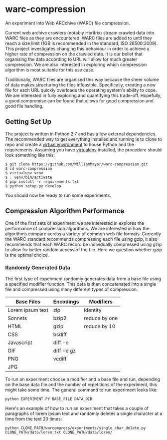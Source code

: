 # warc-compression

An experiment into Web ARCchive (WARC) file compression.

Current web archive crawlers (notably Heritrix) stream crawled data into WARC files as they are encountered. WARC files are added to until they reach a size limit (1GB is recommended in the standard; ISO 28500:2009). This project investigates changing this behaviour in order to achieve a higher rate of compression on the crawled data. It is our belief that organising the data according to URL will allow for much greater compression. We are also interested in exploring which compression algorithm is most suitable for this use case.

Traditionally, WARC files are organised this way because the sheer volume of data makes structuring the files infeasible. Specifically, creating a new file for each URL quickly overloads the operating system's ability to cope. We are interested in fully exploring and quantifying this trade-off. Hopefully, a good compromise can be found that allows for good compression and good file handling.

## Getting Set Up

The project is written in Python 2.7 and has a few external dependencies. The recommended way to get everything installed and running is to clone to repo and create a [virtual environment](https://pypi.python.org/pypi/virtualenv) to house Python and the requirements. Assuming you have [virtualenv](https://pypi.python.org/pypi/virtualenv) installed, the procedure should look something like this:

    $ git clone https://github.com/WilliamMayor/warc-compression.git
    $ cd warc-compression
    $ virtualenv venv
    $ . venv/bin/activate
    $ pip install -r requirements.txt
    $ python setup.py develop

You should now be ready to run some experiments.

## Compression Algorithm Performance

One of the first sets of experiment we are interested in explores the performance of compression algorithms. We are interested in how the algorithms compare across a variety of common web file formats. Currently the WARC standard recommends compressing each file using gzip, it also recommends that each WARC record be individually compressed using gzip to allow for better random access of the file. Here we question whether gzip is the optimal choice.

### Randomly Generated Data

The first type of experiment randomly generates data from a base file using a specified modifier function. This data is then concatenated into a single file and compressed using many different types of compression.

| Base Files       | Encodings  | Modifiers     |
| ---------------- | ---------- | ------------- |
| Lorem ipsum text | zip        | identity      |
| Sonnets          | bzip2      | reduce by one |
| HTML             | gzip       | reduce by 10  |
| CSS              | bsdiff     |               |
| Javascript       | diff -e    |               |
| GIF              | diff -e gz |               |
| PNG              | vcdiff     |               |
| JPG              |            |               |

To run an experiment choose a modifier and a base file and run, depending on the base data file and the number of repetitions of the experiment, this might take some time. The general command to run experiment looks like:

    python EXPERIMENT.PY BASE_FILE DATA_DIR 

Here's an example of how to run an experiment that takes a couple of paragraphs of lorem ipsum text and randomly deletes a single character at a time from the text 20 times:

    python CLONE_PATH/warcompress/experiments/single_char_delete.py CLONE_PATH/data/lorem.txt CLONE_PATH/data/lorem/





